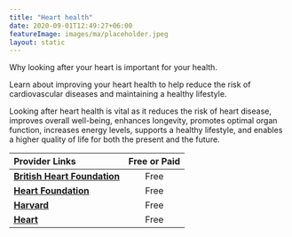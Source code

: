 ```yaml
---
title: "Heart health"
date: 2020-09-01T12:49:27+06:00
featureImage: images/ma/placeholder.jpeg
layout: static
---
```


Why looking after your heart is important for your health.

Learn about improving your heart health to help reduce the risk of cardiovascular diseases and maintaining a healthy lifestyle.

Looking after heart health is vital as it reduces the risk of heart disease, improves overall well-being, enhances longevity, promotes optimal organ function, increases energy levels, supports a healthy lifestyle, and enables a higher quality of life for both the present and the future.

| Provider Links      | Free or Paid  |  
| :-----------          | :--------------:      |  
| [**British Heart Foundation**](https://www.bhf.org.uk/informationsupport) | Free | 
| [**Heart Foundation**](https://www.heartfoundation.org.au/bundles/healthy-living-and-eating/keeping-your-heart-healthy) | Free | 
| [**Harvard**](https://www.health.harvard.edu/healthbeat/10-small-steps-for-better-heart-health) | Free | 
| [**Heart**](https://www.heart.org/en/healthy-living/healthy-eating/eat-smart/nutrition-basics/the-ten-ways-to-improve-your-heart-health) | Free | 
  

<br/><br/>






